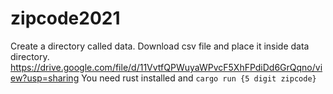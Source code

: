 # zipcode2021


Create a directory called data. 
Download csv file and place it inside data directory.
https://drive.google.com/file/d/11VvtfQPWuyaWPvcF5XhFPdiDd6GrQqno/view?usp=sharing
You need rust installed and `cargo run {5 digit zipcode}`
